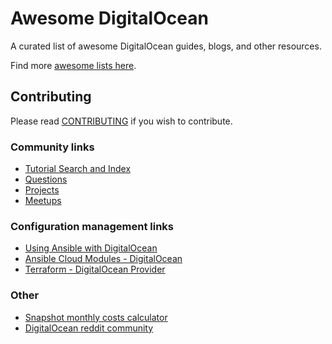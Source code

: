 # Awesome DigitalOcean
A curated list of awesome DigitalOcean guides, blogs, and other resources.

Find more [awesome lists here](https://awesome.re/).

## Contributing
Please read [CONTRIBUTING](./CONTRIBUTING.md) if you wish to contribute.

### Community links
* [Tutorial Search and Index](https://www.digitalocean.com/community/tutorials)
* [Questions](https://www.digitalocean.com/community/questions)
* [Projects](https://www.digitalocean.com/community/projects)
* [Meetups](https://www.meetup.com/pro/digitalocean/)

### Configuration management links

* [Using Ansible with DigitalOcean](https://the.binbashtheory.com/using-ansible-with-digitalocean/)
* [Ansible Cloud Modules - DigitalOcean](http://docs.ansible.com/ansible/list_of_cloud_modules.html#digital-ocean)
* [Terraform - DigitalOcean Provider](https://www.terraform.io/docs/providers/do/)

### Other

* [Snapshot monthly costs calculator](https://beardninja.com)
* [DigitalOcean reddit community](https://www.reddit.com/r/digital_ocean/)
